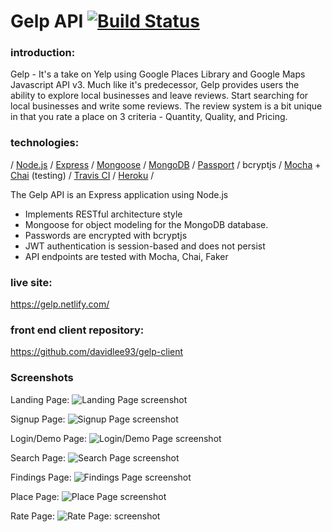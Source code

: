 # Gelp API [![Build Status](https://travis-ci.org/chang-steven/strong-heart-api.svg?branch=master)](https://travis-ci.org/chang-steven/strong-heart-api)

### introduction:

Gelp - It's a take on Yelp using Google Places Library and Google Maps Javascript API v3. Much like it's predecessor, Gelp provides users the ability to explore local businesses and leave reviews. Start searching for local businesses and write some reviews. The review system is a bit unique in that you rate a place on 3 criteria - Quantity, Quality, and Pricing.

### technologies:

/ <a href="https://nodejs.org/">Node.js</a> / <a href="https://expressjs.com/">Express</a> / <a href="http://mongoosejs.com/">Mongoose</a> / <a href="https://docs.mongodb.com/">MongoDB</a> / <a href="http://www.passportjs.org/">Passport</a> / bcryptjs / <a href="https://mochajs.org/">Mocha</a> + <a href="http://chaijs.com/">Chai</a> (testing) / <a href="https://travis-ci.org/">Travis CI</a> / <a href="https://www.heroku.com/">Heroku</a> /

The Gelp API is an Express application using Node.js

<ul>
  <li>Implements RESTful architecture style</li>
  <li>Mongoose for object modeling for the MongoDB database.</li>
  <li>Passwords are encrypted with bcryptjs</li>
  <li>JWT authentication is session-based and does not persist</li>
  <li>API endpoints are tested with Mocha, Chai, Faker</li>
</ul>

### live site:

https://gelp.netlify.com/

### front end client repository:

https://github.com/davidlee93/gelp-client

### Screenshots

Landing Page:
![Landing Page screenshot](https://github.com/davidlee93/gelp-client/blob/master/public/Landing%20Page.png)

Signup Page:
![Signup Page screenshot](https://github.com/davidlee93/gelp-client/blob/master/public/signup-page.png)

Login/Demo Page:
![Login/Demo Page screenshot](https://github.com/davidlee93/gelp-client/blob/master/public/login%3Ademo-page.png)

Search Page:
![Search Page screenshot](https://github.com/davidlee93/gelp-client/blob/master/public/Search%20Page.png)

Findings Page:
![Findings Page screenshot](https://github.com/davidlee93/gelp-client/blob/master/public/findings-page.png)

Place Page:
![Place Page screenshot](https://github.com/davidlee93/gelp-client/blob/master/public/place-page.png)

Rate Page:
![Rate Page: screenshot](https://github.com/davidlee93/gelp-client/blob/master/public/Rate%20Page.png)
